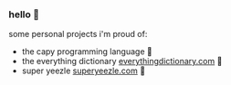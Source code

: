 ### hello 👋

some personal projects i'm proud of:

- the capy programming language 🍊
- the everything dictionary [everythingdictionary.com](https://everythingdictionary.com) 📖
- super yeezle [superyeezle.com](https://superyeezle.com) 🎵
